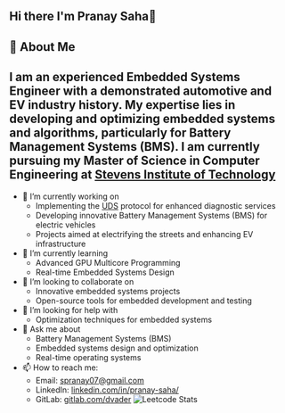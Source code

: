 ## Hi there I'm Pranay Saha👋
## 🚀 About Me
## I am an experienced Embedded Systems Engineer with a demonstrated automotive and EV industry history. My expertise lies in developing and optimizing embedded systems and algorithms, particularly for Battery Management Systems (BMS). I am currently pursuing my Master of Science in Computer Engineering at [Stevens Institute of Technology](https://www.stevens.edu/) 
- 🔭 I’m currently working on
  * Implementing the [UDS](https://en.wikipedia.org/wiki/Unified_Diagnostic_Services) protocol for enhanced diagnostic services
  * Developing innovative Battery Management Systems (BMS) for electric vehicles
  * Projects aimed at electrifying the streets and enhancing EV infrastructure
- 🌱 I’m currently learning
  * Advanced GPU Multicore Programming
  * Real-time Embedded Systems Design
- 👯 I’m looking to collaborate on
  * Innovative embedded systems projects
  * Open-source tools for embedded development and testing
- 🤔 I’m looking for help with
  * Optimization techniques for embedded systems
- 💬 Ask me about
  * Battery Management Systems (BMS)
  * Embedded systems design and optimization
  * Real-time operating systems
- 📫 How to reach me:
  * Email: spranay07@gmail.com
  * LinkedIn: [linkedin.com/in/pranay-saha/](linkedin.com/in/pranay-saha/)
  * GitLab: [gitlab.com/dvader](gitlab.com/dvader)
![Leetcode Stats](https://leetcard.jacoblin.cool/psaha1)
<!--
**spranay007/spranay007** is a ✨ _special_ ✨ repository because its `README.md` (this file) appears on your GitHub profile.

Here are some ideas to get you started:

- 🔭 I’m currently working on ...
- 🌱 I’m currently learning ...
- 👯 I’m looking to collaborate on ...
- 🤔 I’m looking for help with ...
- 💬 Ask me about ...
- 📫 How to reach me: ...
- 😄 Pronouns: ...
- ⚡ Fun fact: ...
-->
